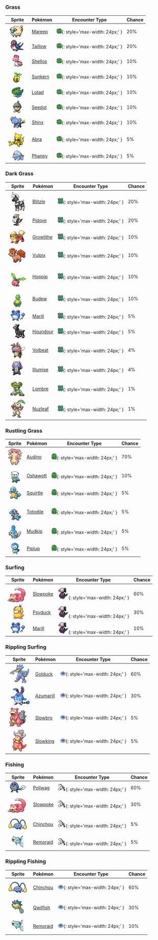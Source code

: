 

### Grass

| Sprite | Pokémon | Encounter Type | Chance |
| :---: | --- | :---: | --- |
| ![Mareep](../../assets/sprites/mareep/front.gif "Mareep: Its fluffy coat swells to double when static electricity builds up. Touching it can be shocking.") | [Mareep](../../pokemon/mareep.md/) | ![Grass](../../assets/encounter_types/grass.png){: style='max-width: 24px;' } | 20% |
| ![Taillow](../../assets/sprites/taillow/front.gif "Taillow: It has a gutsy spirit that makes it bravely take on tough foes. It flies in search of warm climates.") | [Taillow](../../pokemon/taillow.md/) | ![Grass](../../assets/encounter_types/grass.png){: style='max-width: 24px;' } | 20% |
| ![Shellos](../../assets/sprites/shellos/front.gif "Shellos: Beware of pushing strongly on its squishy body, as it makes a mysterious purple fluid ooze out.") | [Shellos](../../pokemon/shellos.md/) | ![Grass](../../assets/encounter_types/grass.png){: style='max-width: 24px;' } | 10% |
| ![Sunkern](../../assets/sprites/sunkern/front.gif "Sunkern: It suddenly falls out of the sky in the morning. A year after a cold summer, their population explodes.") | [Sunkern](../../pokemon/sunkern.md/) | ![Grass](../../assets/encounter_types/grass.png){: style='max-width: 24px;' } | 10% |
| ![Lotad](../../assets/sprites/lotad/front.gif "Lotad: It looks like an aquatic plant and serves as a ferry to Pokémon that can’t swim.") | [Lotad](../../pokemon/lotad.md/) | ![Grass](../../assets/encounter_types/grass.png){: style='max-width: 24px;' } | 10% |
| ![Seedot](../../assets/sprites/seedot/front.gif "Seedot: When it dangles from a tree branch, it looks just like an acorn. It enjoys scaring other Pokémon.") | [Seedot](../../pokemon/seedot.md/) | ![Grass](../../assets/encounter_types/grass.png){: style='max-width: 24px;' } | 10% |
| ![Shinx](../../assets/sprites/shinx/front.gif "Shinx: The extension and contraction of its muscles generates electricity. It glows when in trouble.") | [Shinx](../../pokemon/shinx.md/) | ![Grass](../../assets/encounter_types/grass.png){: style='max-width: 24px;' } | 10% |
| ![Abra](../../assets/sprites/abra/front.gif "Abra: Using its psychic power is such a strain on its brain that it needs to sleep for 18 hours a day.") | [Abra](../../pokemon/abra.md/) | ![Grass](../../assets/encounter_types/grass.png){: style='max-width: 24px;' } | 5% |
| ![Phanpy](../../assets/sprites/phanpy/front.gif "Phanpy: It is strong despite its compact size. It can easily pick up and carry an adult human on its back.") | [Phanpy](../../pokemon/phanpy.md/) | ![Grass](../../assets/encounter_types/grass.png){: style='max-width: 24px;' } | 5%

### Dark Grass

| Sprite | Pokémon | Encounter Type | Chance |
| :---: | --- | :---: | --- |
| ![Blitzle](../../assets/sprites/blitzle/front.gif "Blitzle: When thunderclouds cover the sky, it will appear. It can catch lightning with its mane and store the electricity.") | [Blitzle](../../pokemon/blitzle.md/) | ![Dark Grass](../../assets/encounter_types/dark_grass.png){: style='max-width: 24px;' } | 20% |
| ![Pidove](../../assets/sprites/pidove/front.gif "Pidove: These Pokémon live in cities. They are accustomed to people. Flocks often gather in parks and plazas.") | [Pidove](../../pokemon/pidove.md/) | ![Dark Grass](../../assets/encounter_types/dark_grass.png){: style='max-width: 24px;' } | 20% |
| ![Growlithe](../../assets/sprites/growlithe/front.gif "Growlithe: A Pokémon with a loyal nature. It will remain motionless until it is given an order by its Trainer.") | [Growlithe](../../pokemon/growlithe.md/) | ![Dark Grass](../../assets/encounter_types/dark_grass.png){: style='max-width: 24px;' } | 10% |
| ![Vulpix](../../assets/sprites/vulpix/front.gif "Vulpix: It controls balls of fire. As it grows, its six tails split from their tips to make more tails.") | [Vulpix](../../pokemon/vulpix.md/) | ![Dark Grass](../../assets/encounter_types/dark_grass.png){: style='max-width: 24px;' } | 10% |
| ![Hoppip](../../assets/sprites/hoppip/front.gif "Hoppip: It drifts on winds. It is said that when Hoppip gather in fields and mountains, spring is on the way.") | [Hoppip](../../pokemon/hoppip.md/) | ![Dark Grass](../../assets/encounter_types/dark_grass.png){: style='max-width: 24px;' } | 10% |
| ![Budew](../../assets/sprites/budew/front.gif "Budew: Sensitive to changing temperature, the bud is said to bloom when it feels the sun’s warm touch.") | [Budew](../../pokemon/budew.md/) | ![Dark Grass](../../assets/encounter_types/dark_grass.png){: style='max-width: 24px;' } | 10% |
| ![Marill](../../assets/sprites/marill/front.gif "Marill: The oil-filled end of its tail floats on water. It keeps Marill from drowning even in a strong current.") | [Marill](../../pokemon/marill.md/) | ![Dark Grass](../../assets/encounter_types/dark_grass.png){: style='max-width: 24px;' } | 5% |
| ![Houndour](../../assets/sprites/houndour/front.gif "Houndour: It is smart enough to hunt in packs. It uses a variety of cries for communicating with others.") | [Houndour](../../pokemon/houndour.md/) | ![Dark Grass](../../assets/encounter_types/dark_grass.png){: style='max-width: 24px;' } | 5% |
| ![Volbeat](../../assets/sprites/volbeat/front.gif "Volbeat: It communicates with others by lighting up its rear at night. It loves Illumise’s sweet aroma.") | [Volbeat](../../pokemon/volbeat.md/) | ![Dark Grass](../../assets/encounter_types/dark_grass.png){: style='max-width: 24px;' } | 4% |
| ![Illumise](../../assets/sprites/illumise/front.gif "Illumise: With its sweet aroma, it guides Volbeat to draw signs with light in the night sky.") | [Illumise](../../pokemon/illumise.md/) | ![Dark Grass](../../assets/encounter_types/dark_grass.png){: style='max-width: 24px;' } | 4% |
| ![Lombre](../../assets/sprites/lombre/front.gif "Lombre: It has a mischievous spirit. If it spots an angler, it will tug on the fishing line to interfere.") | [Lombre](../../pokemon/lombre.md/) | ![Dark Grass](../../assets/encounter_types/dark_grass.png){: style='max-width: 24px;' } | 1% |
| ![Nuzleaf](../../assets/sprites/nuzleaf/front.gif "Nuzleaf: The sound of its grass flute makes its listeners uneasy. It lives deep in forests.") | [Nuzleaf](../../pokemon/nuzleaf.md/) | ![Dark Grass](../../assets/encounter_types/dark_grass.png){: style='max-width: 24px;' } | 1%

### Rustling Grass

| Sprite | Pokémon | Encounter Type | Chance |
| :---: | --- | :---: | --- |
| ![Audino](../../assets/sprites/audino/front.gif "Audino: Its auditory sense is astounding. It has a radarlike ability to understand its surroundings through slight sounds.") | [Audino](../../pokemon/audino.md/) | ![Rustling Grass](../../assets/encounter_types/rustling_grass.png){: style='max-width: 24px;' } | 70% |
| ![Oshawott](../../assets/sprites/oshawott/front.gif "Oshawott: The scalchop on its stomach is made from the same elements as claws. It detaches the scalchop for use as a blade.") | [Oshawott](../../pokemon/oshawott.md/) | ![Rustling Grass](../../assets/encounter_types/rustling_grass.png){: style='max-width: 24px;' } | 10% |
| ![Squirtle](../../assets/sprites/squirtle/front.gif "Squirtle: It shelters itself in its shell, then strikes back with spouts of water at every opportunity.") | [Squirtle](../../pokemon/squirtle.md/) | ![Rustling Grass](../../assets/encounter_types/rustling_grass.png){: style='max-width: 24px;' } | 5% |
| ![Totodile](../../assets/sprites/totodile/front.gif "Totodile: It has the habit of biting anything with its developed jaws. Even its Trainer needs to be careful.") | [Totodile](../../pokemon/totodile.md/) | ![Rustling Grass](../../assets/encounter_types/rustling_grass.png){: style='max-width: 24px;' } | 5% |
| ![Mudkip](../../assets/sprites/mudkip/front.gif "Mudkip: To alert it, the fin on its head senses the flow of water. It has the strength to heft boulders.") | [Mudkip](../../pokemon/mudkip.md/) | ![Rustling Grass](../../assets/encounter_types/rustling_grass.png){: style='max-width: 24px;' } | 5% |
| ![Piplup](../../assets/sprites/piplup/front.gif "Piplup: A poor walker, it often falls down. However, its strong pride makes it puff up its chest without a care.") | [Piplup](../../pokemon/piplup.md/) | ![Rustling Grass](../../assets/encounter_types/rustling_grass.png){: style='max-width: 24px;' } | 5%

### Surfing

| Sprite | Pokémon | Encounter Type | Chance |
| :---: | --- | :---: | --- |
| ![Slowpoke](../../assets/sprites/slowpoke/front.gif "Slowpoke: Although slow, it is skilled at fishing with its tail. It does not feel pain if its tail is bitten.") | [Slowpoke](../../pokemon/slowpoke.md/) | ![Surfing](../../assets/encounter_types/surfing.png){: style='max-width: 24px;' } | 60% |
| ![Psyduck](../../assets/sprites/psyduck/front.gif "Psyduck: Overwhelmed by enigmatic abilities, it suffers a constant headache. It sometimes uses mysterious powers.") | [Psyduck](../../pokemon/psyduck.md/) | ![Surfing](../../assets/encounter_types/surfing.png){: style='max-width: 24px;' } | 30% |
| ![Marill](../../assets/sprites/marill/front.gif "Marill: The oil-filled end of its tail floats on water. It keeps Marill from drowning even in a strong current.") | [Marill](../../pokemon/marill.md/) | ![Surfing](../../assets/encounter_types/surfing.png){: style='max-width: 24px;' } | 10%

### Rippling Surfing

| Sprite | Pokémon | Encounter Type | Chance |
| :---: | --- | :---: | --- |
| ![Golduck](../../assets/sprites/golduck/front.gif "Golduck: It is seen swimming dynamically and elegantly using its well-developed limbs and flippers.") | [Golduck](../../pokemon/golduck.md/) | ![Rippling Surfing](../../assets/encounter_types/rippling_surfing.png){: style='max-width: 24px;' } | 60% |
| ![Azumarill](../../assets/sprites/azumarill/front.gif "Azumarill: It can spend all day in water, since it can inhale and store a large volume of air.") | [Azumarill](../../pokemon/azumarill.md/) | ![Rippling Surfing](../../assets/encounter_types/rippling_surfing.png){: style='max-width: 24px;' } | 30% |
| ![Slowbro](../../assets/sprites/slowbro/front.gif "Slowbro: Though usually dim witted, it seems to become inspired if the Shellder on its tail bites down.") | [Slowbro](../../pokemon/slowbro.md/) | ![Rippling Surfing](../../assets/encounter_types/rippling_surfing.png){: style='max-width: 24px;' } | 5% |
| ![Slowking](../../assets/sprites/slowking/front.gif "Slowking: Being bitten by Shellder gave it intelligence comparable to that of award-winning scientists.") | [Slowking](../../pokemon/slowking.md/) | ![Rippling Surfing](../../assets/encounter_types/rippling_surfing.png){: style='max-width: 24px;' } | 5%

### Fishing

| Sprite | Pokémon | Encounter Type | Chance |
| :---: | --- | :---: | --- |
| ![Poliwag](../../assets/sprites/poliwag/front.gif "Poliwag: Its skin is so thin, its internal organs are visible. It has trouble walking on its newly grown feet.") | [Poliwag](../../pokemon/poliwag.md/) | ![Fishing](../../assets/encounter_types/fishing.png){: style='max-width: 24px;' } | 60% |
| ![Slowpoke](../../assets/sprites/slowpoke/front.gif "Slowpoke: Although slow, it is skilled at fishing with its tail. It does not feel pain if its tail is bitten.") | [Slowpoke](../../pokemon/slowpoke.md/) | ![Fishing](../../assets/encounter_types/fishing.png){: style='max-width: 24px;' } | 30% |
| ![Chinchou](../../assets/sprites/chinchou/front.gif "Chinchou: It discharges positive and negative electricity from its antenna tips to shock its foes.") | [Chinchou](../../pokemon/chinchou.md/) | ![Fishing](../../assets/encounter_types/fishing.png){: style='max-width: 24px;' } | 5% |
| ![Remoraid](../../assets/sprites/remoraid/front.gif "Remoraid: It forcefully squirts water. The water jet never misses prey even if the Remoraid is deep in the sea.") | [Remoraid](../../pokemon/remoraid.md/) | ![Fishing](../../assets/encounter_types/fishing.png){: style='max-width: 24px;' } | 5%

### Rippling Fishing

| Sprite | Pokémon | Encounter Type | Chance |
| :---: | --- | :---: | --- |
| ![Chinchou](../../assets/sprites/chinchou/front.gif "Chinchou: It discharges positive and negative electricity from its antenna tips to shock its foes.") | [Chinchou](../../pokemon/chinchou.md/) | ![Rippling Fishing](../../assets/encounter_types/rippling_fishing.png){: style='max-width: 24px;' } | 60% |
| ![Qwilfish](../../assets/sprites/qwilfish/front.gif "Qwilfish: It shoots the poison spines on its body in all directions. Its round form makes it a poor swimmer.") | [Qwilfish](../../pokemon/qwilfish.md/) | ![Rippling Fishing](../../assets/encounter_types/rippling_fishing.png){: style='max-width: 24px;' } | 30% |
| ![Remoraid](../../assets/sprites/remoraid/front.gif "Remoraid: It forcefully squirts water. The water jet never misses prey even if the Remoraid is deep in the sea.") | [Remoraid](../../pokemon/remoraid.md/) | ![Rippling Fishing](../../assets/encounter_types/rippling_fishing.png){: style='max-width: 24px;' } | 10% |
